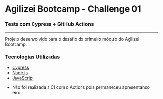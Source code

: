 
# Agilizei Bootcamp - Challenge 01
### Teste com Cypress + GitHub Actions
---
Projeto desenvolvido para o desafio do primeiro módulo do Agilizei Bootcamp.


###  Tecnologias Utilizadas
- [Cypress]([https://www.cypress.io/](https://www.cypress.io/))
- [Node.js]([https://nodejs.org/en/](https://nodejs.org/en/))
- [JavaScript]([https://developer.mozilla.org/pt-BR/docs/Web/JavaScript](https://developer.mozilla.org/pt-BR/docs/Web/JavaScript))

* Não foi realizada a CI com o Actions pois permaneceu apresentando erro. 
